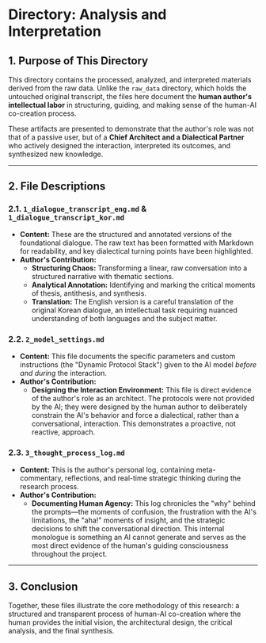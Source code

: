 # Directory: Analysis and Interpretation

## 1. Purpose of This Directory

This directory contains the processed, analyzed, and interpreted materials derived from the raw data. Unlike the `raw_data` directory, which holds the untouched original transcript, the files here document the **human author's intellectual labor** in structuring, guiding, and making sense of the human-AI co-creation process.

These artifacts are presented to demonstrate that the author's role was not that of a passive user, but of a **Chief Architect and a Dialectical Partner** who actively designed the interaction, interpreted its outcomes, and synthesized new knowledge.

---

## 2. File Descriptions

### 2.1. `1_dialogue_transcript_eng.md` & `1_dialogue_transcript_kor.md`

*   **Content:** These are the structured and annotated versions of the foundational dialogue. The raw text has been formatted with Markdown for readability, and key dialectical turning points have been highlighted.
*   **Author's Contribution:**
    *   **Structuring Chaos:** Transforming a linear, raw conversation into a structured narrative with thematic sections.
    *   **Analytical Annotation:** Identifying and marking the critical moments of thesis, antithesis, and synthesis.
    *   **Translation:** The English version is a careful translation of the original Korean dialogue, an intellectual task requiring nuanced understanding of both languages and the subject matter.

### 2.2. `2_model_settings.md`

*   **Content:** This file documents the specific parameters and custom instructions (the "Dynamic Protocol Stack") given to the AI model *before and during* the interaction.
*   **Author's Contribution:**
    *   **Designing the Interaction Environment:** This file is direct evidence of the author's role as an architect. The protocols were not provided by the AI; they were designed by the human author to deliberately constrain the AI's behavior and force a dialectical, rather than a conversational, interaction. This demonstrates a proactive, not reactive, approach.

### 2.3. `3_thought_process_log.md`

*   **Content:** This is the author's personal log, containing meta-commentary, reflections, and real-time strategic thinking during the research process.
*   **Author's Contribution:**
    *   **Documenting Human Agency:** This log chronicles the "why" behind the prompts—the moments of confusion, the frustration with the AI's limitations, the "aha!" moments of insight, and the strategic decisions to shift the conversational direction. This internal monologue is something an AI cannot generate and serves as the most direct evidence of the human's guiding consciousness throughout the project.

---

## 3. Conclusion

Together, these files illustrate the core methodology of this research: a structured and transparent process of human-AI co-creation where the human provides the initial vision, the architectural design, the critical analysis, and the final synthesis.